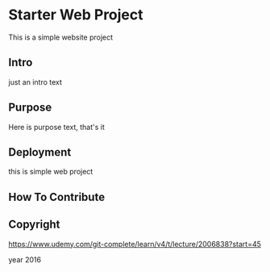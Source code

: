 # Starter Web Project

This is a simple website project

## Intro 
just an intro text 

## Purpose

Here is purpose text, that's it

## Deployment
this is simple web project

## How To Contribute

## Copyright
https://www.udemy.com/git-complete/learn/v4/t/lecture/2006838?start=45

year 2016